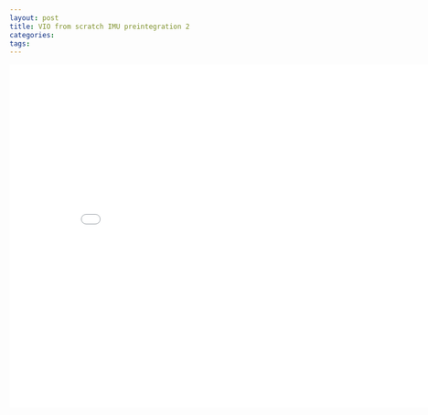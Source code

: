 ```yaml
---
layout: post
title: VIO from scratch IMU preintegration 2
categories:
tags:
---
```


<center><embed src="/pdfs/posts/VIO from scratch 3-3.pdf" width="850" height="600"></center>
